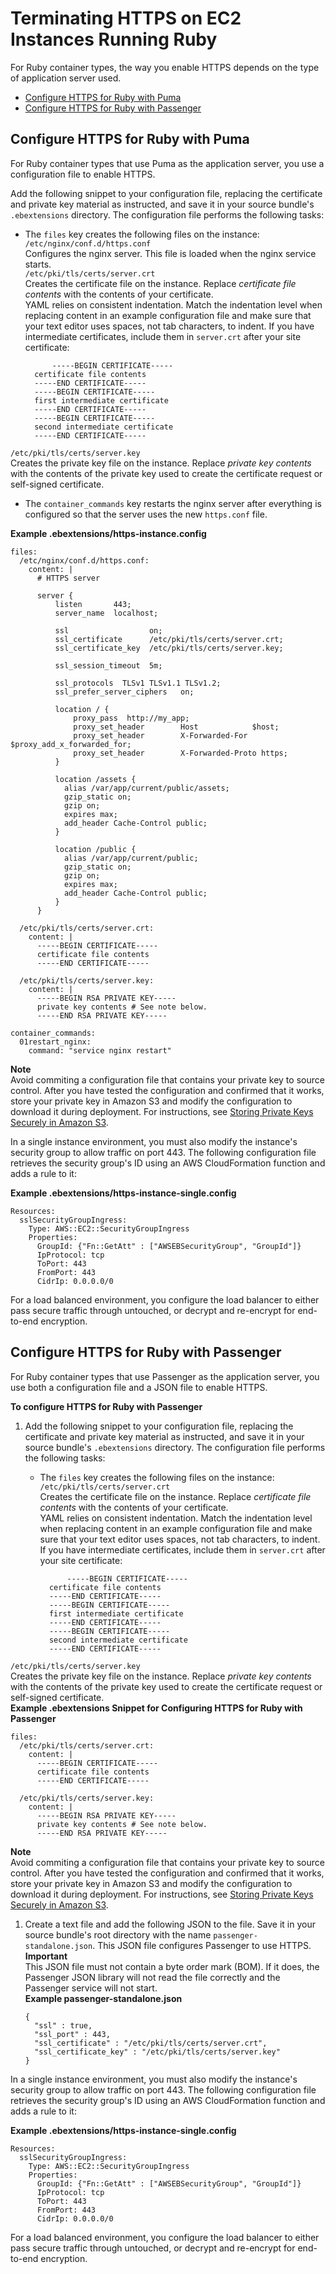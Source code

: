 # Terminating HTTPS on EC2 Instances Running Ruby<a name="https-singleinstance-ruby"></a>

For Ruby container types, the way you enable HTTPS depends on the type of application server used\.


+ [Configure HTTPS for Ruby with Puma](#Puma)
+ [Configure HTTPS for Ruby with Passenger](#Passenger)

## Configure HTTPS for Ruby with Puma<a name="Puma"></a>

For Ruby container types that use Puma as the application server, you use a configuration file to enable HTTPS\.

Add the following snippet to your configuration file, replacing the certificate and private key material as instructed, and save it in your source bundle's `.ebextensions` directory\. The configuration file performs the following tasks:

+ The `files` key creates the following files on the instance:  
`/etc/nginx/conf.d/https.conf`  
Configures the nginx server\. This file is loaded when the nginx service starts\.  
`/etc/pki/tls/certs/server.crt`  
Creates the certificate file on the instance\. Replace *certificate file contents* with the contents of your certificate\.  
YAML relies on consistent indentation\. Match the indentation level when replacing content in an example configuration file and make sure that your text editor uses spaces, not tab characters, to indent\.
If you have intermediate certificates, include them in `server.crt` after your site certificate:  

  ```
        -----BEGIN CERTIFICATE-----
    certificate file contents
    -----END CERTIFICATE-----
    -----BEGIN CERTIFICATE-----
    first intermediate certificate
    -----END CERTIFICATE-----
    -----BEGIN CERTIFICATE-----
    second intermediate certificate
    -----END CERTIFICATE-----
  ```  
`/etc/pki/tls/certs/server.key`  
Creates the private key file on the instance\. Replace *private key contents* with the contents of the private key used to create the certificate request or self\-signed certificate\. 

+ The `container_commands` key restarts the nginx server after everything is configured so that the server uses the new `https.conf` file\.

**Example \.ebextensions/https\-instance\.config**  

```
files:
  /etc/nginx/conf.d/https.conf:
    content: |
      # HTTPS server

      server {
          listen       443;
          server_name  localhost;
          
          ssl                  on;
          ssl_certificate      /etc/pki/tls/certs/server.crt;
          ssl_certificate_key  /etc/pki/tls/certs/server.key;
          
          ssl_session_timeout  5m;
          
          ssl_protocols  TLSv1 TLSv1.1 TLSv1.2;
          ssl_prefer_server_ciphers   on;
          
          location / {
              proxy_pass  http://my_app;
              proxy_set_header        Host            $host;
              proxy_set_header        X-Forwarded-For $proxy_add_x_forwarded_for;
              proxy_set_header        X-Forwarded-Proto https;
          }

          location /assets {
            alias /var/app/current/public/assets;
            gzip_static on;
            gzip on;
            expires max;
            add_header Cache-Control public;
          }

          location /public {
            alias /var/app/current/public;
            gzip_static on;
            gzip on;
            expires max;
            add_header Cache-Control public;
          }
      }

  /etc/pki/tls/certs/server.crt:
    content: |
      -----BEGIN CERTIFICATE-----
      certificate file contents
      -----END CERTIFICATE-----
      
  /etc/pki/tls/certs/server.key:
    content: |      
      -----BEGIN RSA PRIVATE KEY-----
      private key contents # See note below.
      -----END RSA PRIVATE KEY-----

container_commands:
  01restart_nginx:
    command: "service nginx restart"
```

**Note**  
Avoid commiting a configuration file that contains your private key to source control\. After you have tested the configuration and confirmed that it works, store your private key in Amazon S3 and modify the configuration to download it during deployment\. For instructions, see [Storing Private Keys Securely in Amazon S3](https-storingprivatekeys.md)\.

In a single instance environment, you must also modify the instance's security group to allow traffic on port 443\. The following configuration file retrieves the security group's ID using an AWS CloudFormation function and adds a rule to it:

**Example \.ebextensions/https\-instance\-single\.config**  

```
Resources:
  sslSecurityGroupIngress: 
    Type: AWS::EC2::SecurityGroupIngress
    Properties:
      GroupId: {"Fn::GetAtt" : ["AWSEBSecurityGroup", "GroupId"]}
      IpProtocol: tcp
      ToPort: 443
      FromPort: 443
      CidrIp: 0.0.0.0/0
```

For a load balanced environment, you configure the load balancer to either pass secure traffic through untouched, or decrypt and re\-encrypt for end\-to\-end encryption\.

## Configure HTTPS for Ruby with Passenger<a name="Passenger"></a>

For Ruby container types that use Passenger as the application server, you use both a configuration file and a JSON file to enable HTTPS\.

**To configure HTTPS for Ruby with Passenger**

1. Add the following snippet to your configuration file, replacing the certificate and private key material as instructed, and save it in your source bundle's `.ebextensions` directory\. The configuration file performs the following tasks:

   + The `files` key creates the following files on the instance:  
`/etc/pki/tls/certs/server.crt`  
Creates the certificate file on the instance\. Replace *certificate file contents* with the contents of your certificate\.  
YAML relies on consistent indentation\. Match the indentation level when replacing content in an example configuration file and make sure that your text editor uses spaces, not tab characters, to indent\.
If you have intermediate certificates, include them in `server.crt` after your site certificate:  

     ```
           -----BEGIN CERTIFICATE-----
       certificate file contents
       -----END CERTIFICATE-----
       -----BEGIN CERTIFICATE-----
       first intermediate certificate
       -----END CERTIFICATE-----
       -----BEGIN CERTIFICATE-----
       second intermediate certificate
       -----END CERTIFICATE-----
     ```  
`/etc/pki/tls/certs/server.key`  
Creates the private key file on the instance\. Replace *private key contents* with the contents of the private key used to create the certificate request or self\-signed certificate\.   
**Example \.ebextensions Snippet for Configuring HTTPS for Ruby with Passenger**  

   ```
   files:
     /etc/pki/tls/certs/server.crt:
       content: |
         -----BEGIN CERTIFICATE-----
         certificate file contents
         -----END CERTIFICATE-----
         
     /etc/pki/tls/certs/server.key:
       content: |      
         -----BEGIN RSA PRIVATE KEY-----
         private key contents # See note below.
         -----END RSA PRIVATE KEY-----
   ```
**Note**  
Avoid commiting a configuration file that contains your private key to source control\. After you have tested the configuration and confirmed that it works, store your private key in Amazon S3 and modify the configuration to download it during deployment\. For instructions, see [Storing Private Keys Securely in Amazon S3](https-storingprivatekeys.md)\.

1. Create a text file and add the following JSON to the file\. Save it in your source bundle's root directory with the name `passenger-standalone.json`\. This JSON file configures Passenger to use HTTPS\.
**Important**  
This JSON file must not contain a byte order mark \(BOM\)\. If it does, the Passenger JSON library will not read the file correctly and the Passenger service will not start\.  
**Example passenger\-standalone\.json**  

   ```
   {
     "ssl" : true,
     "ssl_port" : 443,
     "ssl_certificate" : "/etc/pki/tls/certs/server.crt",
     "ssl_certificate_key" : "/etc/pki/tls/certs/server.key"
   }
   ```

In a single instance environment, you must also modify the instance's security group to allow traffic on port 443\. The following configuration file retrieves the security group's ID using an AWS CloudFormation function and adds a rule to it:

**Example \.ebextensions/https\-instance\-single\.config**  

```
Resources:
  sslSecurityGroupIngress: 
    Type: AWS::EC2::SecurityGroupIngress
    Properties:
      GroupId: {"Fn::GetAtt" : ["AWSEBSecurityGroup", "GroupId"]}
      IpProtocol: tcp
      ToPort: 443
      FromPort: 443
      CidrIp: 0.0.0.0/0
```

For a load balanced environment, you configure the load balancer to either pass secure traffic through untouched, or decrypt and re\-encrypt for end\-to\-end encryption\.